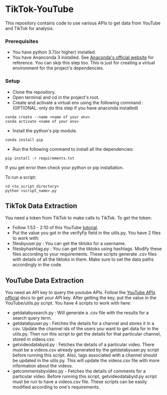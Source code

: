 # TikTok-YouTube
This repository contains code to use various APIs to get data from YouTube and TikTok for analysis.
### Prerequisites
- You have python 3.7(or higher) installed.
- You have Ananconda 3 installed. See [Anaconda's official website](https://docs.anaconda.com/anaconda/install/) for reference. You can skip this step too. This is just for creating a virtual environment for the project's dependencies.
### Setup
- Clone the repository.
- Open terminal and cd in the project's root.
- Create and activate a virtual env using the following command : (OPTIONAL: only do this step if you have anaconda installed)
```
conda create --name <name of your env>
conda activate <name of your env>
```
- Install the python's pip module.
```
conda install pip
```
- Run the following command to install all the dependencies:
```
pip install -r requirements.txt
```
If you get error then check your python or pip installation.

To run a script:
```
cd <to_script_directory>
python <script_name>.py
```
## TikTok Data Extraction
You need a token from TikTok to make calls to TikTok. To get the token:
- Follow 1:53 - 2:10 of this YouTube [tutorial](https://youtu.be/zwLmLfVI-VQ?t=113).
- Put the value you got in the verifyFp field in the utils.py.
You have 2 files to work with:
- filesbyuser.py : You can get the tiktoks for a username.
- filesbyhashtag.py : You can get the tiktoks using hashtags.
Modify these files according to your requirements. These scripts generate .csv files with details of all the tiktoks in them. Make sure to set the data paths accordingly in the code.
## YouTube Data Extraction
You need an API key to query the youtube APIs. Follow the [YouTube APIs official](https://developers.google.com/youtube/v3/docs/) docs to get your API key.
After getting the key, put the value in the YouTube/utils.py script.
You have 4 scripts to work with here:
- getdatabysearch.py : Will generate a .csv file with the results for a search query term.
- getdatabyuser.py : Fetches the details for a channel and stores it in a csv. Update the channel ids of the users you want to get data for in the utils.py. Then run this script to get the details for that particular channel, stored in videos.csv.
- getvideodatabyid.py : Fetches the details of a particular video. There must be a videos.csv already generated by the getdatabyuser.py script before running this script. Also, tags associated with a channel should be updated in the utils.py. This will update the videos.csv file with more information about the videos.
- getcommentsbyvideo.py - Fetches the details of  comments for a particular video. Before running this script, getvideodatabyid.py script must be run to have a videos.csv file.
These scripts can be easily modified according to one's requirements.